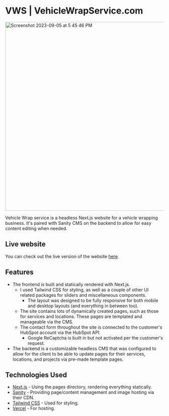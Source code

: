 # VWS | VehicleWrapService.com

<img width="600" alt="Screenshot 2023-09-05 at 5 45 46 PM" src="https://github.com/homeroochoa47/vws/assets/104741653/bc8966e1-f5c6-4442-b1bb-9bb7c56b0117">

Vehicle Wrap service is a headless Next.js website for a vehicle wrapping business. It's paired with Sanity CMS on the backend to allow for easy content editing when needed.


## Live website

You can check out the live version of the website [here](https://www.vehiclewrapservice.com).

## Features
- The frontend is built and statically rendered with Next.js.
  - I used Tailwind CSS for styling, as well as a couple of other UI related packages for sliders and miscellaneous components.
    - The layout was designed to be fully responsive for both mobile and desktop layouts (and everything in between too).
  - The site contains lots of dynamically created pages, such as those for services and locations. These pages are templated and manageable via the CMS.
  - The contact form throughout the site is connected to the customer's HubSpot account via the HubSpot API.
    - Google ReCaptcha is built in but not activated per the customer's request.
- The backend is a customizable headless CMS that was configured to allow for the client to be able to update pages for their services, locations, and projects via pre-made template pages.



## Technologies Used

- [Next.js](https://nextjs.org/) - Using the pages directory, rendering everything statically.
- [Sanity](https://www.sanity.io/) - Providing page/content management and image hosting via their CDN.
- [Tailwind CSS](https://tailwindcss.com/) - Used for styling.
- [Vercel](https://vercel.com/) - For hosting.
